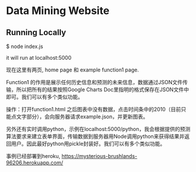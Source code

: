 # Data Mining Website

## Running Locally

$ node index.js

it will run at localhost:5000

现在这里有两页, home page 和 example function1 page.

Function1 的作用是展示任何历史信息和预测的未来信息，数据通过JSON文件传输，所以把所有的结果按照Google Charts Doc里指明的格式保存在JSON文件中即可。我们可以有多个类似功能。

操作：打开function1.html 之后图表中没有数据，点击时间条中的2010（目前只能点文字部分），会向服务器请求example.json，并更新图表。

另外还有实时调用python，示例在localhost:5000/python，我会根据提供的预测算法要求来建立表单界面，传输数据到服务器用Node调用python来获得结果并返回用户。因此最好python用pickle封装好。我们可以有多个类似功能。

事例已经部署到heroku, https://mysterious-brushlands-96206.herokuapp.com/